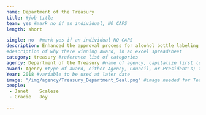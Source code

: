 ```yaml
---
name: Department of the Treasury
title: #job title
team: yes #mark no if an individual, NO CAPS
length: short

single: no  #mark yes if an individual NO CAPS
description: Enhanced the approval process for alcohol bottle labeling to ensure timely and accurate information for consumers and an efficient process for suppliers.
#description of why there winning award, in an excel spreadsheet
category: treasury #reference list of categories
agency: Department of the Treasury #name of agency, capitalize first letter of each name
award: Agency #type of award, either Agency, Council, or President's; this is case sensitive so make sure to match the options listed exactly. This section generates the format of the card
Year: 2018 #variable to be used at later date
image: "/img/agency/Treasury_Department_Seal.png" #image needed for Team award (agency seal) and President's award (headshot); leave empty if and individual Agency award
people:
 - Janet	Scalese
 - Gracie	Joy

---
```

